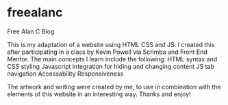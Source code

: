 # freealanc
Free Alan C Blog

This is my adaptation of a website using HTML CSS and JS.
I created this after participating in a class by Kevin Powell via Scrimba and Front End Mentor.
The main concepts I learn include the following:
HTML syntax and CSS styling
Javascript integration for hiding and changing content
JS tab navigation
Accessability
Responsiveness

The artwork and writing were created by me, to use in combination with the elements of this website in an interesting way.
Thanks and enjoy!
